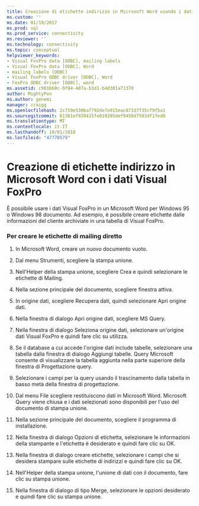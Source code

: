 ```yaml
---
title: Creazione di etichette indirizzo in Microsoft Word usando i dati Visual FoxPro | Microsoft Docs
ms.custom: ''
ms.date: 01/19/2017
ms.prod: sql
ms.prod_service: connectivity
ms.reviewer: ''
ms.technology: connectivity
ms.topic: conceptual
helpviewer_keywords:
- Visual FoxPro data [ODBC], mailing labels
- Visual FoxPro data [ODBC], Word
- mailing labels [ODBC]
- Visual FoxPro ODBC driver [ODBC], Word
- FoxPro ODBC driver [ODBC], word
ms.assetid: c901b60c-9f84-407a-b3d1-b4d301a71370
author: MightyPen
ms.author: genemi
manager: craigg
ms.openlocfilehash: 2c759e530baf792de7e015eac87337f35cf9f5a1
ms.sourcegitcommit: 61381ef939415fe019285def9450d7583df1fed0
ms.translationtype: MT
ms.contentlocale: it-IT
ms.lasthandoff: 10/01/2018
ms.locfileid: "47778579"
---
```

# <a name="creating-mailing-labels-in-microsoft-word-using-visual-foxpro-data"></a>Creazione di etichette indirizzo in Microsoft Word con i dati Visual FoxPro
È possibile usare i dati Visual FoxPro in un Microsoft Word per Windows 95 o Windows 98 documento. Ad esempio, è possibile creare etichette dalle informazioni del cliente archiviate in una tabella di Visual FoxPro.  
  
### <a name="to-create-mailing-labels"></a>Per creare le etichette di mailing diretto  
  
1.  In Microsoft Word, creare un nuovo documento vuoto.  
  
2.  Dal menu Strumenti, scegliere la stampa unione.  
  
3.  Nell'Helper della stampa unione, scegliere Crea e quindi selezionare le etichette di Mailing.  
  
4.  Nella sezione principale del documento, scegliere finestra attiva.  
  
5.  In origine dati, scegliere Recupera dati, quindi selezionare Apri origine dati.  
  
6.  Nella finestra di dialogo Apri origine dati, scegliere MS Query.  
  
7.  Nella finestra di dialogo Seleziona origine dati, selezionare un'origine dati Visual FoxPro e quindi fare clic su utilizza.  
  
8.  Se il database a cui accede l'origine dati include tabelle, selezionare una tabella dalla finestra di dialogo Aggiungi tabelle. Query Microsoft consente di visualizzare la tabella aggiunta nella parte superiore della finestra di Progettazione query.  
  
9. Selezionare i campi per la query usando il trascinamento dalla tabella in basso metà della finestra di progettazione.  
  
10. Dal menu File scegliere restituiscono dati in Microsoft Word. Microsoft Query viene chiusa e i dati selezionati sono disponibili per l'uso del documento di stampa unione.  
  
11. Nella sezione principale del documento, scegliere il programma di installazione.  
  
12. Nella finestra di dialogo Opzioni di etichetta, selezionare le informazioni della stampante e l'etichetta è desiderato e quindi fare clic su OK.  
  
13. Nella finestra di dialogo creare etichette, selezionare i campi che si desidera stampare sulle etichette di indirizzi e quindi fare clic su OK.  
  
14. Nell'Helper della stampa unione, l'unione di dati con il documento, fare clic su stampa unione.  
  
15. Nella finestra di dialogo di tipo Merge, selezionare le opzioni desiderato e quindi fare clic su stampa unione.
